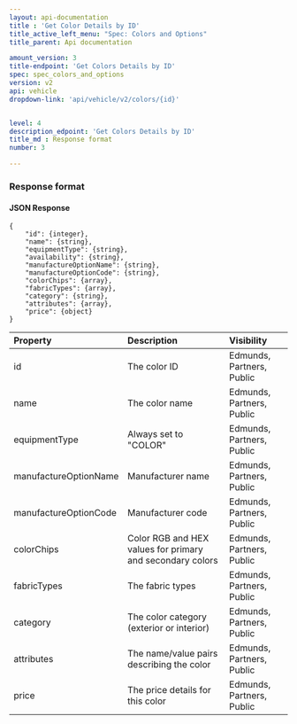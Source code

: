 ```yaml
---
layout: api-documentation
title : 'Get Color Details by ID'
title_active_left_menu: "Spec: Colors and Options"
title_parent: Api documentation

amount_version: 3
title-endpoint: 'Get Colors Details by ID'
spec: spec_colors_and_options
version: v2
api: vehicle
dropdown-link: 'api/vehicle/v2/colors/{id}'


level: 4
description_edpoint: 'Get Colors Details by ID'
title_md : Response format
number: 3

---
```


### Response format

#### JSON Response

	{
		"id": {integer},
		"name": {string},
		"equipmentType": {string},
		"availability": {string},
		"manufactureOptionName": {string},
		"manufactureOptionCode": {string},
		"colorChips": {array},
		"fabricTypes": {array},
		"category": {string},
		"attributes": {array},
	    "price": {object}
    }

| Property      | Description                         					| Visibility                |
|:--------------|:------------------------------------------------------|:------------------------- |
| id		    			| The color ID								| Edmunds, Partners, Public |
| name		    			| The color name							| Edmunds, Partners, Public |
| equipmentType 			| Always set to "COLOR"						| Edmunds, Partners, Public |
| manufactureOptionName		| Manufacturer name							| Edmunds, Partners, Public |
| manufactureOptionCode		| Manufacturer code							| Edmunds, Partners, Public |
| colorChips	    		| Color RGB and HEX values for primary and secondary colors | Edmunds, Partners, Public |
| fabricTypes	    		| The fabric types      					| Edmunds, Partners, Public |
| category	    			| The color category (exterior or interior)	| Edmunds, Partners, Public |
| attributes    		    | The name/value pairs describing the color | Edmunds, Partners, Public |
| price 	    		    | The price details for this color  		| Edmunds, Partners, Public |

